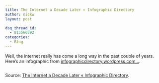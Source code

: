 ```yaml
---
title: The Internet a Decade Later « Infographic Directory
author: nickw
layout: post

dsq_thread_id:
  - 815566592
categories:
  - Blog
---
```

Well, the internet really has come a long way in the past couple of years. Here&#8217;s an infographic from [infographicdirectory.wordpress.com&#8230;][1].

<p style="text-align: center;">
  <a href="http://infographicdirectory.wordpress.com/2012/08/22/the-internet-a-decade-later/"><img src='http://cdn.nickwhyte.com/static/2012/08/a_decade_later.gif' alt='' /></a>
</p>

Source: [The Internet a Decade Later « Infographic Directory][2].

 [1]: http://infographicdirectory.wordpress.com/
 [2]: http://infographicdirectory.wordpress.com/2012/08/22/the-internet-a-decade-later/